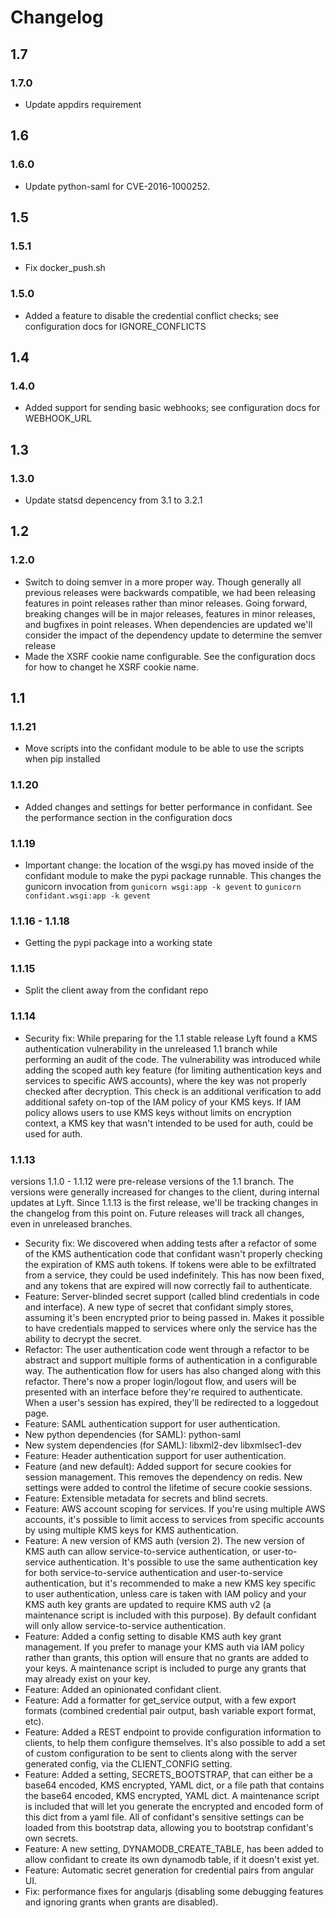 # Changelog

## 1.7

### 1.7.0

* Update appdirs requirement

## 1.6

### 1.6.0

* Update python-saml for CVE-2016-1000252.

## 1.5

### 1.5.1

* Fix docker\_push.sh

### 1.5.0

* Added a feature to disable the credential conflict checks; see configuration
  docs for IGNORE\_CONFLICTS

## 1.4

### 1.4.0

* Added support for sending basic webhooks; see configuration docs for
  WEBHOOK\_URL

## 1.3

### 1.3.0

* Update statsd depencency from 3.1 to 3.2.1

## 1.2

### 1.2.0

* Switch to doing semver in a more proper way. Though generally all previous
  releases were backwards compatible, we had been releasing features in point
  releases rather than minor releases. Going forward, breaking changes will be
  in major releases, features in minor releases, and bugfixes in point
  releases. When dependencies are updated we'll consider the impact of the
  dependency update to determine the semver release
* Made the XSRF cookie name configurable. See the configuration docs for how to
  changet he XSRF cookie name.

## 1.1

### 1.1.21

* Move scripts into the confidant module to be able to use the scripts when pip
  installed

### 1.1.20

* Added changes and settings for better performance in confidant. See the
  performance section in the configuration docs

### 1.1.19

* Important change: the location of the wsgi.py has moved inside of the
  confidant module to make the pypi package runnable. This changes the gunicorn
  invocation from `gunicorn wsgi:app -k gevent` to `gunicorn confidant.wsgi:app
  -k gevent`

### 1.1.16 - 1.1.18

* Getting the pypi package into a working state

### 1.1.15

* Split the client away from the confidant repo

### 1.1.14

* Security fix: While preparing for the 1.1 stable release Lyft found a KMS
  authentication vulnerability in the unreleased 1.1 branch while performing an
  audit of the code. The vulnerability was introduced while adding the scoped auth
  key feature (for limiting authentication keys and services to specific AWS
  accounts), where the key was not properly checked after decryption. This check is
  an additional verification to add additional safety on-top of the IAM policy of
  your KMS keys. If IAM policy allows users to use KMS keys without limits on
  encryption context, a KMS key that wasn't intended to be used for auth, could be
  used for auth.

### 1.1.13

versions 1.1.0 - 1.1.12 were pre-release versions of the 1.1 branch. The
versions were generally increased for changes to the client, during internal
updates at Lyft. Since 1.1.13 is the first release, we'll be tracking changes
in the changelog from this point on. Future releases will track all changes,
even in unreleased branches.

* Security fix: We discovered when adding tests after a refactor of some of the
  KMS authentication code that confidant wasn't properly checking the
  expiration of KMS auth tokens. If tokens were able to be exfiltrated from a
  service, they could be used indefinitely. This has now been fixed, and any
  tokens that are expired will now correctly fail to authenticate.
* Feature: Server-blinded secret support (called blind credentials in code and
  interface). A new type of secret that confidant simply stores, assuming it's
  been encrypted prior to being passed in. Makes it possible to have
  credentials mapped to services where only the service has the ability to
  decrypt the secret.
* Refactor: The user authentication code went through a refactor to be abstract
  and support multiple forms of authentication in a configurable way. The
  authentication flow for users has also changed along with this refactor.
  There's now a proper login/logout flow, and users will be presented with an
  interface before they're required to authenticate. When a user's session has
  expired, they'll be redirected to a loggedout page.
* Feature: SAML authentication support for user authentication.
* New python dependencies (for SAML): python-saml
* New system dependencies (for SAML): libxml2-dev libxmlsec1-dev
* Feature: Header authentication support for user authentication.
* Feature (and new default): Added support for secure cookies for session
  management. This removes the dependency on redis. New settings were added to
  control the lifetime of secure cookie sessions.
* Feature: Extensible metadata for secrets and blind secrets. 
* Feature: AWS account scoping for services. If you're using multiple AWS
  accounts, it's possible to limit access to services from specific accounts by
  using multiple KMS keys for KMS authentication.
* Feature: A new version of KMS auth (version 2). The new version of KMS auth
  can allow service-to-service authentication, or user-to-service
  authentication. It's possible to use the same authentication key for both
  service-to-service authentication and user-to-service authentication, but it's
  recommended to make a new KMS key specific to user authentication, unless
  care is taken with IAM policy and your KMS auth key grants are updated to
  require KMS auth v2 (a maintenance script is included with this purpose). By
  default confidant will only allow service-to-service authentication.
* Feature: Added a config setting to disable KMS auth key grant management. If
  you prefer to manage your KMS auth via IAM policy rather than grants, this
  option will ensure that no grants are added to your keys. A maintenance
  script is included to purge any grants that may already exist on your key.
* Feature: Added an opinionated confidant client.
* Feature: Add a formatter for get\_service output, with a few export formats
  (combined credential pair output, bash variable export format, etc).
* Feature: Added a REST endpoint to provide configuration information to
  clients, to help them configure themselves. It's also possible to add a set
  of custom configuration to be sent to clients along with the server generated
  config, via the CLIENT\_CONFIG setting.
* Feature: Added a setting, SECRETS\_BOOTSTRAP, that can either be a base64
  encoded, KMS encrypted, YAML dict, or a file path that contains the base64
  encoded, KMS encrypted, YAML dict. A maintenance script is included that will
  let you generate the encrypted and encoded form of this dict from a yaml
  file. All of confidant's sensitive settings can be loaded from this bootstrap
  data, allowing you to bootstrap confidant's own secrets.
* Feature: A new setting, DYNAMODB\_CREATE\_TABLE, has been added to allow
  confidant to create its own dynamodb table, if it doesn't exist yet.
* Feature: Automatic secret generation for credential pairs from angular UI.
* Fix: performance fixes for angularjs (disabling some debugging features and
  ignoring grants when grants are disabled).
